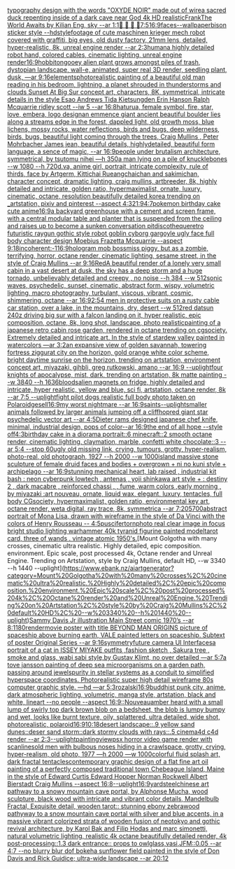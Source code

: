 [typography design with the words "OXYDE NOIR" made out of wire](https://www.ebank.nz/aiartgenerator?category=typography%20design%20with%20the%20words%20%22OXYDE%20NOIR%22%20made%20out%20of%20wire)[a sacred duck repenting inside of a dark cave near God 4k HD realistic](https://www.ebank.nz/aiartgenerator?category=a%20sacred%20duck%20repenting%20inside%20of%20a%20dark%20cave%20near%20God%204k%20HD%20realistic)[Frank](https://www.ebank.nz/aiartgenerator?category=Frank)[The World Awaits by Kilian Eng, sky --ar 1:1](https://www.ebank.nz/aiartgenerator?category=The%20World%20Awaits%20by%20Kilian%20Eng%2C%20sky%20--ar%201%3A1)[🥓 🥩 🍗 🍖](https://www.ebank.nz/aiartgenerator?category=%F0%9F%A5%93%20%F0%9F%A5%A9%20%F0%9F%8D%97%20%F0%9F%8D%96)[7:5](https://www.ebank.nz/aiartgenerator?category=7%3A5)[16:9](https://www.ebank.nz/aiartgenerator?category=16%3A9)[faces--wallpaper](https://www.ebank.nz/aiartgenerator?category=faces--wallpaper)[bison sticker style --hd](https://www.ebank.nz/aiartgenerator?category=bison%20sticker%20style%20--hd)[style](https://www.ebank.nz/aiartgenerator?category=style)[footage of cute maschinen krieger mech robot covered with graffiti, big eyes, old dusty factory, 21mm lens, detailed, hyper-realistic, 8k, unreal engine render --ar 2:3](https://www.ebank.nz/aiartgenerator?category=footage%20of%20cute%20maschinen%20krieger%20mech%20robot%20covered%20with%20graffiti%2C%20big%20eyes%2C%20old%20dusty%20factory%2C%2021mm%20lens%2C%20detailed%2C%20hyper-realistic%2C%208k%2C%20unreal%20engine%20render%20--ar%202%3A3)[human](https://www.ebank.nz/aiartgenerator?category=human)[a highly detailed robot hand, colored cables, cinematic lighting, unreal engine render](https://www.ebank.nz/aiartgenerator?category=a%20highly%20detailed%20robot%20hand%2C%20colored%20cables%2C%20cinematic%20lighting%2C%20unreal%20engine%20render)[16:9](https://www.ebank.nz/aiartgenerator?category=16%3A9)[hobbiton](https://www.ebank.nz/aiartgenerator?category=hobbiton)[gooey alien plant grows amongst piles of trash, dystopian landscape, wall-e, animated, super real 3D render, seedling plant, dusk, —ar 9:16](https://www.ebank.nz/aiartgenerator?category=gooey%20alien%20plant%20grows%20amongst%20piles%20of%20trash%2C%20dystopian%20landscape%2C%20wall-e%2C%20animated%2C%20super%20real%203D%20render%2C%20seedling%20plant%2C%20dusk%2C%20%E2%80%94ar%209%3A16)[elements](https://www.ebank.nz/aiartgenerator?category=elements)[photorealistic painting of a beautiful old man reading in his bedroom,  lightning, a planet shrouded in thunderstorms and clouds Sunset At Big Sur concept art, characters, 8K, symmetrical, intricate details in the style Esao Andrews Tida Kietsungden Erin Hanson Ralph Mcquarrie ridley scott --iw 5 --ar 16:8](https://www.ebank.nz/aiartgenerator?category=photorealistic%20painting%20of%20a%20beautiful%20old%20man%20reading%20in%20his%20bedroom%2C%20%20lightning%2C%20a%20planet%20shrouded%20in%20thunderstorms%20and%20clouds%20Sunset%20At%20Big%20Sur%20concept%20art%2C%20characters%2C%208K%2C%20symmetrical%2C%20intricate%20details%20in%20the%20style%20Esao%20Andrews%20Tida%20Kietsungden%20Erin%20Hanson%20Ralph%20Mcquarrie%20ridley%20scott%20--iw%205%20--ar%2016%3A8)[hat](https://www.ebank.nz/aiartgenerator?category=hat)[urua, female symbol, fire, star, love, embera, logo design](https://www.ebank.nz/aiartgenerator?category=urua%2C%20female%20symbol%2C%20fire%2C%20star%2C%20love%2C%20embera%2C%20logo%20design)[an emmence giant ancient  beautiful boulder lies along a  streams edge in  the forest,  dappled light, old growth moss,  blue lichens, mossy rocks, water reflections,  birds and bugs, deep wilderness, birds, bugs, beautiful light coming through the trees, Craig Mullins , Peter Mohrbacher James jean,  beautiful details, highlydetailed, beautiful form language, a sence of magic, --ar 16:9](https://www.ebank.nz/aiartgenerator?category=an%20emmence%20giant%20ancient%20%20beautiful%20boulder%20lies%20along%20a%20%20streams%20edge%20in%20%20the%20forest%2C%20%20dappled%20light%2C%20old%20growth%20moss%2C%20%20blue%20lichens%2C%20mossy%20rocks%2C%20water%20reflections%2C%20%20birds%20and%20bugs%2C%20deep%20wilderness%2C%20birds%2C%20bugs%2C%20beautiful%20light%20coming%20through%20the%20trees%2C%20Craig%20Mullins%20%2C%20Peter%20Mohrbacher%20James%20jean%2C%20%20beautiful%20details%2C%20highlydetailed%2C%20beautiful%20form%20language%2C%20a%20sence%20of%20magic%2C%20--ar%2016%3A9)[people under brutalism architecture, symmetrical, by tsutomu nihei —h 350](https://www.ebank.nz/aiartgenerator?category=people%20under%20brutalism%20architecture%2C%20symmetrical%2C%20by%20tsutomu%20nihei%20%E2%80%94h%20350)[a man lying on a pile of knucklebones --w 1080 --h 720](https://www.ebank.nz/aiartgenerator?category=a%20man%20lying%20on%20a%20pile%20of%20knucklebones%20--w%201080%20--h%20720)[d.va, anime girl, portrait, intricate complexity, rule of thirds, face by Artgerm,  Kittichai Rueangchaichan  and sakimichan, character concept, dramatic lighting, craig mullins, artbreeder, 8k, highly detailed and intricate, golden ratio, hypermaximalist, ornate, luxury, cinematic, octane, resolution beautifully detailed korea trending on _artstation, pixiv and pinterest --aspect 4:3](https://www.ebank.nz/aiartgenerator?category=d.va%2C%20anime%20girl%2C%20portrait%2C%20intricate%20complexity%2C%20rule%20of%20thirds%2C%20face%20by%20Artgerm%2C%20%20Kittichai%20Rueangchaichan%20%20and%20sakimichan%2C%20character%20concept%2C%20dramatic%20lighting%2C%20craig%20mullins%2C%20artbreeder%2C%208k%2C%20highly%20detailed%20and%20intricate%2C%20golden%20ratio%2C%20hypermaximalist%2C%20ornate%2C%20luxury%2C%20cinematic%2C%20octane%2C%20resolution%20beautifully%20detailed%20korea%20trending%20on%20_artstation%2C%20pixiv%20and%20pinterest%20--aspect%204%3A3)[21:9](https://www.ebank.nz/aiartgenerator?category=21%3A9)[4:7](https://www.ebank.nz/aiartgenerator?category=4%3A7)[pokemon birthday cake cute anime](https://www.ebank.nz/aiartgenerator?category=pokemon%20birthday%20cake%20cute%20anime)[16:9](https://www.ebank.nz/aiartgenerator?category=16%3A9)[a backyard greenhouse with a cement and screen frame, with a central modular table and planter that is suspended from the ceiling and raises up to become a sunken conversation pit](https://www.ebank.nz/aiartgenerator?category=a%20backyard%20greenhouse%20with%20a%20cement%20and%20screen%20frame%2C%20with%20a%20central%20modular%20table%20and%20planter%20that%20is%20suspended%20from%20the%20ceiling%20and%20raises%20up%20to%20become%20a%20sunken%20conversation%20pit)[discotheque](https://www.ebank.nz/aiartgenerator?category=discotheque)[retro futuristic raygun gothic style robot goblin cyborg gargoyle ugly face full body character design Moebius Frazetta Mcquarrie --aspect 9:18](https://www.ebank.nz/aiartgenerator?category=retro%20futuristic%20raygun%20gothic%20style%20robot%20goblin%20cyborg%20gargoyle%20ugly%20face%20full%20body%20character%20design%20Moebius%20Frazetta%20Mcquarrie%20--aspect%209%3A18)[incoherent:-1](https://www.ebank.nz/aiartgenerator?category=incoherent%3A-1)[16:9](https://www.ebank.nz/aiartgenerator?category=16%3A9)[hologram mob boss](https://www.ebank.nz/aiartgenerator?category=hologram%20mob%20boss)[miss piggy, but as a zombie, terrifying, horror, octane render, cinematic lighting, sesame street, in the style of Craig Mullins --ar 9:16](https://www.ebank.nz/aiartgenerator?category=miss%20piggy%2C%20but%20as%20a%20zombie%2C%20terrifying%2C%20horror%2C%20octane%20render%2C%20cinematic%20lighting%2C%20sesame%20street%2C%20in%20the%20style%20of%20Craig%20Mullins%20--ar%209%3A16)[Red](https://www.ebank.nz/aiartgenerator?category=Red)[A beautiful render of a lonely very small cabin in a vast desert at dusk, the sky has a deep storm and a huge tornado, unbelievably detailed and creepy , no noise --h 384 --w 512](https://www.ebank.nz/aiartgenerator?category=A%20beautiful%20render%20of%20a%20lonely%20very%20small%20cabin%20in%20a%20vast%20desert%20at%20dusk%2C%20the%20sky%20has%20a%20deep%20storm%20and%20a%20huge%20tornado%2C%20unbelievably%20detailed%20and%20creepy%20%2C%20no%20noise%20--h%20384%20--w%20512)[sonic waves, psychedelic, sunset, cinematic, abstract form, wispy, volumetric lighting, macro photography, turbulant, viscous, vibrant, cosmic, shimmering, octane --ar 16:9](https://www.ebank.nz/aiartgenerator?category=sonic%20waves%2C%20psychedelic%2C%20sunset%2C%20cinematic%2C%20abstract%20form%2C%20wispy%2C%20volumetric%20lighting%2C%20macro%20photography%2C%20turbulant%2C%20viscous%2C%20vibrant%2C%20cosmic%2C%20shimmering%2C%20octane%20--ar%2016%3A9)[2:5](https://www.ebank.nz/aiartgenerator?category=2%3A5)[4 men in protective suits on a rusty cable car station, over a lake, in the mountains, dry, desert --w 512](https://www.ebank.nz/aiartgenerator?category=4%20men%20in%20protective%20suits%20on%20a%20rusty%20cable%20car%20station%2C%20over%20a%20lake%2C%20in%20the%20mountains%2C%20dry%2C%20desert%20--w%20512)[red datsun 240z driving big sur with a falcon landing on it, hyper realistic, epic composition, octane, 8k, long shot, landscape, photo realistic](https://www.ebank.nz/aiartgenerator?category=red%20datsun%20240z%20driving%20big%20sur%20with%20a%20falcon%20landing%20on%20it%2C%20hyper%20realistic%2C%20epic%20composition%2C%20octane%2C%208k%2C%20long%20shot%2C%20landscape%2C%20photo%20realistic)[painting of a japanese retro cabin rose garden, rendered in octane trending on cgsociety. Extremely detailed and intricate art. In the style of stardew valley painted in watercolors —ar 3:2](https://www.ebank.nz/aiartgenerator?category=painting%20of%20a%20japanese%20retro%20cabin%20rose%20garden%2C%20rendered%20in%20octane%20trending%20on%20cgsociety.%20Extremely%20detailed%20and%20intricate%20art.%20In%20the%20style%20of%20stardew%20valley%20painted%20in%20watercolors%20%E2%80%94ar%203%3A2)[an expansive view of golden savannah, towering fortress ziggurat city on the horizon, gold orange white color scheme, bright daytime sunrise on the horizon, trending on artstation, environment concept art, miyazaki, gihbli, greg rutkowski, amano --ar 16:9 --uplight](https://www.ebank.nz/aiartgenerator?category=an%20expansive%20view%20of%20golden%20savannah%2C%20towering%20fortress%20ziggurat%20city%20on%20the%20horizon%2C%20gold%20orange%20white%20color%20scheme%2C%20bright%20daytime%20sunrise%20on%20the%20horizon%2C%20trending%20on%20artstation%2C%20environment%20concept%20art%2C%20miyazaki%2C%20gihbli%2C%20greg%20rutkowski%2C%20amano%20--ar%2016%3A9%20--uplight)[four knights of apocalypse, mist, dark, trending on artstation, 8k matte painting --w 3840 --h 1636](https://www.ebank.nz/aiartgenerator?category=four%20knights%20of%20apocalypse%2C%20mist%2C%20dark%2C%20trending%20on%20artstation%2C%208k%20matte%20painting%20--w%203840%20--h%201636)[bloods](https://www.ebank.nz/aiartgenerator?category=bloods)[alien magnets on fridge, highly detailed and intricate, hyper realistic, yellow and blue, sci fi, artstation, octane render, 8k --ar 7:5 --uplight](https://www.ebank.nz/aiartgenerator?category=alien%20magnets%20on%20fridge%2C%20highly%20detailed%20and%20intricate%2C%20hyper%20realistic%2C%20yellow%20and%20blue%2C%20sci%20fi%2C%20artstation%2C%20octane%20render%2C%208k%20--ar%207%3A5%20--uplight)[fight pilot dogs realistic full body photo taken on Polaroid](https://www.ebank.nz/aiartgenerator?category=fight%20pilot%20dogs%20realistic%20full%20body%20photo%20taken%20on%20Polaroid)[gesell](https://www.ebank.nz/aiartgenerator?category=gesell)[16:9](https://www.ebank.nz/aiartgenerator?category=16%3A9)[my worst nightmare --ar 16:9](https://www.ebank.nz/aiartgenerator?category=my%20worst%20nightmare%20--ar%2016%3A9)[saints](https://www.ebank.nz/aiartgenerator?category=saints)[--uplight](https://www.ebank.nz/aiartgenerator?category=--uplight)[smaller animals followed by larger animals jumping off a cliff](https://www.ebank.nz/aiartgenerator?category=smaller%20animals%20followed%20by%20larger%20animals%20jumping%20off%20a%20cliff)[hop](https://www.ebank.nz/aiartgenerator?category=hop)[red giant star psychedelic vector art --ar 4:5](https://www.ebank.nz/aiartgenerator?category=red%20giant%20star%20psychedelic%20vector%20art%20--ar%204%3A5)[Dieter rams designed japanese chef knife, minimal, industrial design, pops of color--ar 16:9](https://www.ebank.nz/aiartgenerator?category=Dieter%20rams%20designed%20japanese%20chef%20knife%2C%20minimal%2C%20industrial%20design%2C%20pops%20of%20color--ar%2016%3A9)[the end of all hope --style off](https://www.ebank.nz/aiartgenerator?category=the%20end%20of%20all%20hope%20--style%20off)[4:3](https://www.ebank.nz/aiartgenerator?category=4%3A3)[birthday cake in a diorama portrait::6 minecraft::2 smooth octane render, cinematic lighting, claymation, marble, confetti white chocolate::3 --ar 5:4 --stop 60](https://www.ebank.nz/aiartgenerator?category=birthday%20cake%20in%20a%20diorama%20portrait%3A%3A6%20minecraft%3A%3A2%20smooth%20octane%20render%2C%20cinematic%20lighting%2C%20claymation%2C%20marble%2C%20confetti%20white%20chocolate%3A%3A3%20--ar%205%3A4%20--stop%2060)[ugly old missing link, crying, tumours, grotty, hyper-realism, photo-real, old photograph, 1927 --h 2000 --w 1000](https://www.ebank.nz/aiartgenerator?category=ugly%20old%20missing%20link%2C%20crying%2C%20tumours%2C%20grotty%2C%20hyper-realism%2C%20photo-real%2C%20old%20photograph%2C%201927%20--h%202000%20--w%201000)[island massive stone sculpture of female druid faces and bodies +  overgrown + ni no kuni style + archipelago --ar 16:9](https://www.ebank.nz/aiartgenerator?category=island%20massive%20stone%20sculpture%20of%20female%20druid%20faces%20and%20bodies%20%2B%20%20overgrown%20%2B%20ni%20no%20kuni%20style%20%2B%20archipelago%20--ar%2016%3A9)[stunning  mechanical heart, lab raised ,  industrial kit bash : neon cyberpunk lowtech  , antenas ,  yoji shinkawa art style +   : destiny 2 , dark macabre  , reinforced chassi ,   , fume ,warm colors ,early morning  , by miyazaki :art nouveau, ornate, liquid wax, elegant, luxury, tentacles, full body CGsociety, hypermaximalist, golden ratio, environmental key art, octane render, weta digital, ray trace, 8k, symmetrica --ar 7:20](https://www.ebank.nz/aiartgenerator?category=stunning%20%20mechanical%20heart%2C%20lab%20raised%20%2C%20%20industrial%20kit%20bash%20%3A%20neon%20cyberpunk%20lowtech%20%20%2C%20antenas%20%2C%20%20yoji%20shinkawa%20art%20style%20%2B%20%20%20%3A%20destiny%202%20%2C%20dark%20macabre%20%20%2C%20reinforced%20chassi%20%2C%20%20%20%2C%20fume%20%2Cwarm%20colors%20%2Cearly%20morning%20%20%2C%20by%20miyazaki%20%3Aart%20nouveau%2C%20ornate%2C%20liquid%20wax%2C%20elegant%2C%20luxury%2C%20tentacles%2C%20full%20body%20CGsociety%2C%20hypermaximalist%2C%20golden%20ratio%2C%20environmental%20key%20art%2C%20octane%20render%2C%20weta%20digital%2C%20ray%20trace%2C%208k%2C%20symmetrica%20--ar%207%3A20)[5700](https://www.ebank.nz/aiartgenerator?category=5700)[abstract portrait of Mona Lisa, drawn with wireframe in the style of Da Vinci with the colors of Henry Rousseau -- 4:5](https://www.ebank.nz/aiartgenerator?category=abstract%20portrait%20of%20Mona%20Lisa%2C%20drawn%20with%20wireframe%20in%20the%20style%20of%20Da%20Vinci%20with%20the%20colors%20of%20Henry%20Rousseau%20--%204%3A5)[puscifer](https://www.ebank.nz/aiartgenerator?category=puscifer)[torn](https://www.ebank.nz/aiartgenerator?category=torn)[photo real clear image in focus bright studio lighting warhammer 40k tyranid figurine painted model](https://www.ebank.nz/aiartgenerator?category=photo%20real%20clear%20image%20in%20focus%20bright%20studio%20lighting%20warhammer%2040k%20tyranid%20figurine%20painted%20model)[tarot card, three of wands . vintage atomic 1950's.](https://www.ebank.nz/aiartgenerator?category=tarot%20card%2C%20three%20of%20wands%20.%20vintage%20atomic%201950%27s.)[Mount Golgotha with many crosses, cinematic ultra realistic. Highly detailed, epic composition. environment. Epic scale, post processed 4k, Octane render and Unreal Engine. Trending on Artstation, style by Craig Mullins, default HD, --w 3340 --h 1440 --uplight](https://www.ebank.nz/aiartgenerator?category=Mount%20Golgotha%20with%20many%20crosses%2C%20cinematic%20ultra%20realistic.%20Highly%20detailed%2C%20epic%20composition.%20environment.%20Epic%20scale%2C%20post%20processed%204k%2C%20Octane%20render%20and%20Unreal%20Engine.%20Trending%20on%20Artstation%2C%20style%20by%20Craig%20Mullins%2C%20default%20HD%2C%20--w%203340%20--h%201440%20--uplight)[Sammy Davis Jr illustration Main Street comic 1970’s --ar 8:11](https://www.ebank.nz/aiartgenerator?category=Sammy%20Davis%20Jr%20illustration%20Main%20Street%20comic%201970%E2%80%99s%20--ar%208%3A11)[80](https://www.ebank.nz/aiartgenerator?category=80)[render](https://www.ebank.nz/aiartgenerator?category=render)[movie poster with title BEYOND MAN ORIGINS picture of spaceship above burning earth, VALE painted letters on spaceship. Subtext of poster Original Series --ar 9:16](https://www.ebank.nz/aiartgenerator?category=movie%20poster%20with%20title%20BEYOND%20MAN%20ORIGINS%20picture%20of%20spaceship%20above%20burning%20earth%2C%20VALE%20painted%20letters%20on%20spaceship.%20Subtext%20of%20poster%20Original%20Series%20--ar%209%3A16)[symmetry](https://www.ebank.nz/aiartgenerator?category=symmetry)[future camera UI Interfaces](https://www.ebank.nz/aiartgenerator?category=future%20camera%20UI%20Interfaces)[a portrait of a cat in ISSEY MIYAKE  outfits  ,fashion sketch  , Sakura tree , smoke and glass, wabi sabi style,by Gustav Klimt, no over detailed —ar 5:7](https://www.ebank.nz/aiartgenerator?category=a%20portrait%20of%20a%20cat%20in%20ISSEY%20MIYAKE%20%20outfits%20%20%2Cfashion%20sketch%20%20%2C%20Sakura%20tree%20%2C%20smoke%20and%20glass%2C%20wabi%20sabi%20style%2Cby%20Gustav%20Klimt%2C%20no%20over%20detailed%20%E2%80%94ar%205%3A7)[a tove jansson painting of deep sea microorganisms on a garden path, passing around jewels](https://www.ebank.nz/aiartgenerator?category=a%20tove%20jansson%20painting%20of%20deep%20sea%20microorganisms%20on%20a%20garden%20path%2C%20passing%20around%20jewels)[purity in stellar systems as a conduit to simplified hyperspace coordinates. Photorealistic super high detail wireframe 80s computer graphic style. —hd —ar 5:3](https://www.ebank.nz/aiartgenerator?category=purity%20in%20stellar%20systems%20as%20a%20conduit%20to%20simplified%20hyperspace%20coordinates.%20Photorealistic%20super%20high%20detail%20wireframe%2080s%20computer%20graphic%20style.%20%E2%80%94hd%20%E2%80%94ar%205%3A3)[rozalski](https://www.ebank.nz/aiartgenerator?category=rozalski)[16:9](https://www.ebank.nz/aiartgenerator?category=16%3A9)[buddhist punk city, anime, dark atmospheric lighting, volumetric, manga style, artstation, black and white, lineart --no people --aspect 16:9](https://www.ebank.nz/aiartgenerator?category=buddhist%20punk%20city%2C%20anime%2C%20dark%20atmospheric%20lighting%2C%20volumetric%2C%20manga%20style%2C%20artstation%2C%20black%20and%20white%2C%20lineart%20--no%20people%20--aspect%2016%3A9)[::](https://www.ebank.nz/aiartgenerator?category=%3A%3A)[Nouveau](https://www.ebank.nz/aiartgenerator?category=Nouveau)[amber heard with a small lump of swirly  top dark brown blob on a bedsheet, the blob is lumpy bumpy and wet, looks like burnt texture, oily, splattered, ultra detailed, wide shot, photorealistic, polaroid](https://www.ebank.nz/aiartgenerator?category=amber%20heard%20with%20a%20small%20lump%20of%20swirly%20%20top%20dark%20brown%20blob%20on%20a%20bedsheet%2C%20the%20blob%20is%20lumpy%20bumpy%20and%20wet%2C%20looks%20like%20burnt%20texture%2C%20oily%2C%20splattered%2C%20ultra%20detailed%2C%20wide%20shot%2C%20photorealistic%2C%20polaroid)[16:9](https://www.ebank.nz/aiartgenerator?category=16%3A9)[10:18](https://www.ebank.nz/aiartgenerator?category=10%3A18)[desert landscape::.9 yellow sand dunes::deser sand storm::dark stormy clouds with rays::.5 cinema4d c4d render --ar 2:3](https://www.ebank.nz/aiartgenerator?category=desert%20landscape%3A%3A.9%20yellow%20sand%20dunes%3A%3Adeser%20sand%20storm%3A%3Adark%20stormy%20clouds%20with%20rays%3A%3A.5%20cinema4d%20c4d%20render%20--ar%202%3A3)[--uplight](https://www.ebank.nz/aiartgenerator?category=--uplight)[painting](https://www.ebank.nz/aiartgenerator?category=painting)[view](https://www.ebank.nz/aiartgenerator?category=view)[psx horror video game render with scanlines](https://www.ebank.nz/aiartgenerator?category=psx%20horror%20video%20game%20render%20with%20scanlines)[old men with bulbous noses hiding in a crawlspace, grotty, crying, hyper-realism, old photo, 1977 —h 2000 —w 1000](https://www.ebank.nz/aiartgenerator?category=old%20men%20with%20bulbous%20noses%20hiding%20in%20a%20crawlspace%2C%20grotty%2C%20crying%2C%20hyper-realism%2C%20old%20photo%2C%201977%20%E2%80%94h%202000%20%E2%80%94w%201000)[colorful fluid splash art, dark fractal tentacles](https://www.ebank.nz/aiartgenerator?category=colorful%20fluid%20splash%20art%2C%20dark%20fractal%20tentacles)[contemporary graphic design of a flat fine art oil painting of a perfectly composed traditional town Chebeague Island, Maine in the style of Edward Curtis Edward Hopper Norman Rockwell Albert Bierstadt Craig Mullins --aspect 16:8](https://www.ebank.nz/aiartgenerator?category=contemporary%20graphic%20design%20of%20a%20flat%20fine%20art%20oil%20painting%20of%20a%20perfectly%20composed%20traditional%20town%20Chebeague%20Island%2C%20Maine%20in%20the%20style%20of%20Edward%20Curtis%20Edward%20Hopper%20Norman%20Rockwell%20Albert%20Bierstadt%20Craig%20Mullins%20--aspect%2016%3A8)[--uplight](https://www.ebank.nz/aiartgenerator?category=--uplight)[16:9](https://www.ebank.nz/aiartgenerator?category=16%3A9)[yard](https://www.ebank.nz/aiartgenerator?category=yard)[steel](https://www.ebank.nz/aiartgenerator?category=steel)[chinese art pathway to a snowy mountain cave portal, by Alphonse Mucha, wood sculpture, black wood with intricate and vibrant color details, Mandelbulb Fractal, Exquisite detail, wooden tarot:: stunning ebony zebrawood pathyway to a snow mountain cave portal with silver and blue accents, in a massive vibrant colorized strata of wooden fusion of neotokyo and gothic revival architecture, by Karol Bak and Filip Hodas and marc simonetti, natural volumetric lighting, realistic 4k octane beautifully detailed render, 4k post-processing::1.3 dark entrance:: props to owlglass,vasi,JFM::0.05 --ar 4:7 --no blurry blur dof bokeh](https://www.ebank.nz/aiartgenerator?category=chinese%20art%20pathway%20to%20a%20snowy%20mountain%20cave%20portal%2C%20by%20Alphonse%20Mucha%2C%20wood%20sculpture%2C%20black%20wood%20with%20intricate%20and%20vibrant%20color%20details%2C%20Mandelbulb%20Fractal%2C%20Exquisite%20detail%2C%20wooden%20tarot%3A%3A%20stunning%20ebony%20zebrawood%20pathyway%20to%20a%20snow%20mountain%20cave%20portal%20with%20silver%20and%20blue%20accents%2C%20in%20a%20massive%20vibrant%20colorized%20strata%20of%20wooden%20fusion%20of%20neotokyo%20and%20gothic%20revival%20architecture%2C%20by%20Karol%20Bak%20and%20Filip%20Hodas%20and%20marc%20simonetti%2C%20natural%20volumetric%20lighting%2C%20realistic%204k%20octane%20beautifully%20detailed%20render%2C%204k%20post-processing%3A%3A1.3%20dark%20entrance%3A%3A%20props%20to%20owlglass%2Cvasi%2CJFM%3A%3A0.05%20--ar%204%3A7%20--no%20blurry%20blur%20dof%20bokeh)[a sunflower field painted in the style of Don Davis and Rick Guidice; ultra-wide landscape --ar 20:12](https://www.ebank.nz/aiartgenerator?category=a%20sunflower%20field%20painted%20in%20the%20style%20of%20Don%20Davis%20and%20Rick%20Guidice%3B%20ultra-wide%20landscape%20--ar%2020%3A12)
